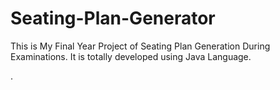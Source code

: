 # Seating-Plan-Generator

This is My Final Year Project of Seating Plan Generation During Examinations. It is totally developed using Java Language.



























































































































































































































































































































































































































































































.






































